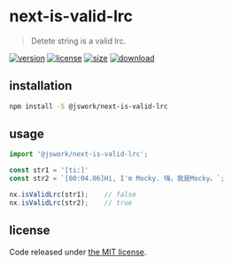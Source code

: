 # next-is-valid-lrc
> Detete string is a valid lrc.

[![version][version-image]][version-url]
[![license][license-image]][license-url]
[![size][size-image]][size-url]
[![download][download-image]][download-url]

## installation
```bash
npm install -S @jswork/next-is-valid-lrc
```

## usage
```js
import '@jswork/next-is-valid-lrc';

const str1 = '[ti:]'
const str2 = `[00:04.06]Hi, I'm Mocky. 嗨，我是Mocky。`;

nx.isValidLrc(str1);    // false
nx.isValidLrc(str2);    // true
```

## license
Code released under [the MIT license](https://github.com/afeiship/next-is-valid-lrc/blob/master/LICENSE.txt).

[version-image]: https://img.shields.io/npm/v/@jswork/next-is-valid-lrc
[version-url]: https://npmjs.org/package/@jswork/next-is-valid-lrc

[license-image]: https://img.shields.io/npm/l/@jswork/next-is-valid-lrc
[license-url]: https://github.com/afeiship/next-is-valid-lrc/blob/master/LICENSE.txt

[size-image]: https://img.shields.io/bundlephobia/minzip/@jswork/next-is-valid-lrc
[size-url]: https://github.com/afeiship/next-is-valid-lrc/blob/master/dist/next-is-valid-lrc.min.js

[download-image]: https://img.shields.io/npm/dm/@jswork/next-is-valid-lrc
[download-url]: https://www.npmjs.com/package/@jswork/next-is-valid-lrc
